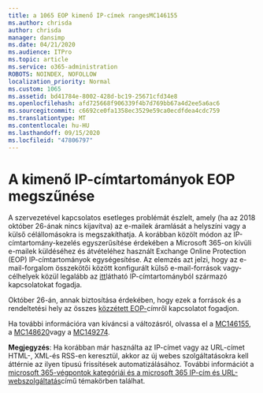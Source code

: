 ```yaml
---
title: a 1065 EOP kimenő IP-címek rangesMC146155
ms.author: chrisda
author: chrisda
manager: dansimp
ms.date: 04/21/2020
ms.audience: ITPro
ms.topic: article
ms.service: o365-administration
ROBOTS: NOINDEX, NOFOLLOW
localization_priority: Normal
ms.custom: 1065
ms.assetid: bd41784e-8002-428d-bc19-25671cfd34e8
ms.openlocfilehash: afd725668f906339f4b7d769bb67a4d2ee5a6ac6
ms.sourcegitcommit: c6692ce0fa1358ec3529e59ca0ecdfdea4cdc759
ms.translationtype: MT
ms.contentlocale: hu-HU
ms.lasthandoff: 09/15/2020
ms.locfileid: "47806797"
---
```

# <a name="deprecation-of-eop-outbound-ip-address-ranges"></a>A kimenő IP-címtartományok EOP megszűnése

A szervezetével kapcsolatos esetleges problémát észlelt, amely (ha az 2018 október 26-ának nincs kijavítva) az e-mailek áramlását a helyszíni vagy a külső célállomásokra is megszakíthatja. A korábban közölt módon az IP-címtartomány-kezelés egyszerűsítése érdekében a Microsoft 365-on kívüli e-mailek küldéséhez és átvételéhez használt Exchange Online Protection (EOP) IP-címtartományok egységesítése. Az elemzés azt jelzi, hogy az e-mail-forgalom összekötői között konfigurált külső e-mail-források vagy-célhelyek közül legalább az [itt](https://docs.microsoft.com/office365/SecurityCompliance/eop/exchange-online-protection-ip-addresses)látható IP-címtartományból származó kapcsolatokat fogadja.

Október 26-án, annak biztosítása érdekében, hogy ezek a források és a rendeltetési hely az összes [közzétett EOP-](https://docs.microsoft.com/office365/SecurityCompliance/eop/exchange-online-protection-ip-addresses)címről kapcsolatot fogadjon.

Ha további információra van kíváncsi a változásról, olvassa el a [MC146155](https://portal.office.com/AdminPortal/home?switchtomodern=true#/MessageCenter?id=MC146155), a [MC148620](https://portal.office.com/AdminPortal/home?switchtomodern=true#/MessageCenter?id=MC148620)vagy a [MC149274](https://portal.office.com/AdminPortal/home?switchtomodern=true#/MessageCenter?id=MC149274).

**Megjegyzés**: Ha korábban már használta az IP-címet vagy az URL-címet HTML-, XML-és RSS-en keresztül, akkor az új webes szolgáltatásokra kell áttérnie az ilyen típusú frissítések automatizálásához. További információt a [microsoft 365-végpontok kategóriái és a microsoft 365 IP-cím és URL-webszolgáltatás](https://techcommunity.microsoft.com/t5/Office-365-Blog/Announcing-Office-365-endpoint-categories-and-Office-365-IP/ba-p/177638)című témakörben találhat.
